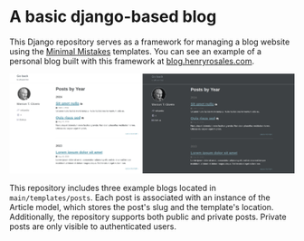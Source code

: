 
# A basic django-based blog

This Django repository serves as a framework for managing a blog website using the <a href="https://github.com/mmistakes/minimal-mistakes">Minimal Mistakes</a> templates. You can see an example of a personal blog built with this framework at [blog.henryrosales.com](blog.henryrosales.com).

![](static/main/img/app_front.png)

This repository includes three example blogs located in `main/templates/posts`. Each post is associated with an instance of the Article model, which stores the post's slug and the template's location. Additionally, the repository supports both public and private posts. Private posts are only visible to authenticated users.

